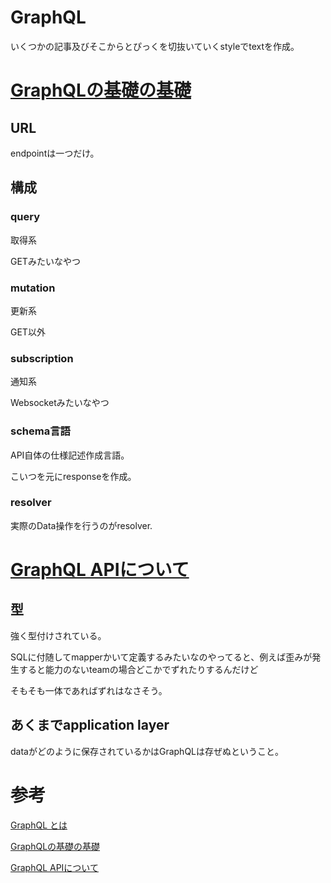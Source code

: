 # GraphQL

いくつかの記事及びそこからとぴっくを切抜いていくstyleでtextを作成。

# [GraphQLの基礎の基礎](https://qiita.com/shotashimura/items/3f9e04b93e79592030a4)

## URL

endpointは一つだけ。

## 構成

### query

取得系

GETみたいなやつ

### mutation

更新系

GET以外

### subscription

通知系

Websocketみたいなやつ

### schema言語

API自体の仕様記述作成言語。

こいつを元にresponseを作成。

### resolver

実際のData操作を行うのがresolver.

# [GraphQL APIについて](https://docs.github.com/ja/enterprise-cloud@latest/graphql/overview/about-the-graphql-api)

## 型

強く型付けされている。

SQLに付随してmapperかいて定義するみたいなのやってると、例えば歪みが発生すると能力のないteamの場合どこかでずれたりするんだけど

そもそも一体であればずれはなさそう。

## あくまでapplication layer

dataがどのように保存されているかはGraphQLは存ぜぬということ。

# 参考

[GraphQL とは](https://www.redhat.com/ja/topics/api/what-is-graphql)

[GraphQLの基礎の基礎](https://qiita.com/shotashimura/items/3f9e04b93e79592030a4)

[GraphQL APIについて](https://docs.github.com/ja/enterprise-cloud@latest/graphql/overview/about-the-graphql-api)

